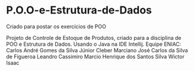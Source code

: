 # P.O.O-e-Estrutura-de-Dados
Criado para postar os exercícios de POO

Projeto de Controle de Estoque de Produtos, criado para a disciplina de POO e Estrutura de Dados. Usando o Java na IDE Intellij. 
Equipe ENIAC: 
Carlos André Gomes da Silva Júnior 
Cleber Marciano 
José Carlos da Silva de Figueroa 
Leandro Cassimiro 
Marcio Henrique dos Santos Silva 
Wictor Isaac
